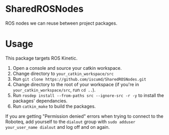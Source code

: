 # SharedROSNodes
ROS nodes we can reuse between project packages.

# Usage
This package targets ROS Kinetic.

1. Open a console and source your catkin workspace.
2. Change directory to `your_catkin_workspace/src`
3. Run `git clone https://github.com/iscumd/SharedROSNodes.git`
4. Change directory to the root of your workspace (if you're in `your_catkin_workspace/src`, run `cd ..`).
5. Run `rosdep install --from-paths src --ignore-src -r -y` to install the packages' dependancies.
6. Run `catkin_make` to build the packages.

If you are getting "Permission denied" errors when trying to connect to the Roboteq, add yourself to the `dialout` group with `sudo adduser your_user_name dialout` and log off and on again.
